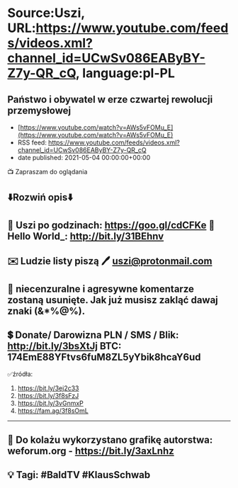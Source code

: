 # Source:Uszi, URL:https://www.youtube.com/feeds/videos.xml?channel_id=UCwSv086EAByBY-Z7y-QR_cQ, language:pl-PL

## Państwo i obywatel w erze czwartej rewolucji przemysłowej
 - [https://www.youtube.com/watch?v=AWs5vFOMu_E](https://www.youtube.com/watch?v=AWs5vFOMu_E)
 - RSS feed: https://www.youtube.com/feeds/videos.xml?channel_id=UCwSv086EAByBY-Z7y-QR_cQ
 - date published: 2021-05-04 00:00:00+00:00

📺 Zapraszam do oglądania

⬇️Rozwiń opis⬇️
------------------------------------------------------------
👀 Uszi po godzinach: https://goo.gl/cdCFKe
👀 Hello World_: http://bit.ly/31BEhnv
------------------------------------------------------------
✉️ Ludzie listy piszą 
🖊️ uszi@protonmail.com
------------------------------------------------------------
👺 niecenzuralne i agresywne komentarze zostaną usunięte.  Jak już musisz zakląć dawaj znaki (&*%@%).
------------------------------------------------------------
💲 Donate/ Darowizna
PLN / SMS / Blik: http://bit.ly/3bsXtJj
BTC: 174EmE88YFtvs6fuM8ZL5yYbik8hcaY6ud
-------------------------------------------------------------
✅źródła:
1. https://bit.ly/3ej2c33
2. https://bit.ly/3f8sFzJ
3. https://bit.ly/3vGnmxP
4. https://fam.ag/3f8sOmL
---------------------------------------------------------------
🎴 Do kolażu wykorzystano grafikę autorstwa: 
weforum.org - https://bit.ly/3axLnhz
---------------------------------------------------------------
💡 Tagi: #BaldTV #KlausSchwab
--------------------------------------------------------------

